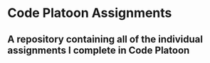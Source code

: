 # Code Platoon Assignments

## A repository containing all of the individual assignments I complete in Code Platoon
